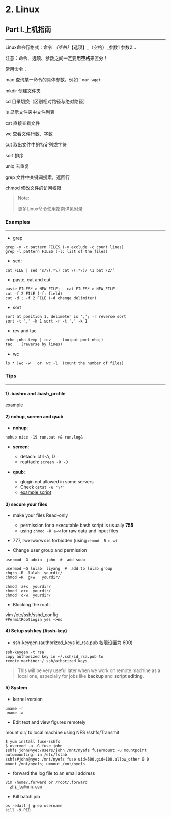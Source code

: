 # 2. Linux

## Part I.上机指南

---

Linux命令行格式：命令 _（空格）_【选项】_（空格）_参数1 参数2...

注意：命令、选项、参数之间一定要用**空格**来区分！

常用命令：

man 查询某一命令的具体参数，例如：`man wget`

mkdir    创建文件夹

cd    目录切换（区别相对路径与绝对路径）

ls 显示文件夹中文件列表

cat 直接查看文件

wc 查看文件行数、字数

cut 取出文件中的特定列或字符

sort 排序

uniq 去重复

grep 文件中关键词搜索，返回行

chmod 修改文件的访问权限

> Note:
>
> 更多Linux命令使用指南详见附录

### Examples

---

* grep

```
grep -v -c pattern FILES (-v exclude -c count lines)
grep -l pattern FILES (-l: list of the files)
```

* sed:

```
cat FILE | sed 's/\(.*\) cat \(.*\)/ \1 bat \2/’
```

* paste, cat and cut

```
paste FILES* > NEW_FILE;   cat FILES* > NEW_FILE
cut -f 2 FILE (-f: field)
cut -d ; -f 2 FILE (-d change delimiter)
```

* sort

```
sort at position 1, delimeter is ','; -r reverse sort
sort -t ',' -k 1 sort -r -t ',' -k 1
```

* rev and tac

```
echo john temp | rev     (output pmet nhoj)
tac    (reverse by lines)
```

* wc

```
ls * |wc -w   or  wc -l  (count the number of files)
```

### Tips

---

#### 1\) .bashrc and .bash\_profile

[example](https://github.com/lulab/PI/blob/master/workflow/bash_profile)

#### 2\) nohup, screen and qsub

* **nohup**:

`nohup nice -19 run.bat >& run.log&`

* **screen**:

  * detach: ctrl-A, D
  * reattach: `screen -R -D`

* **qsub**:

  * qlogin not allowed in some servers 
  * Check `qstat -u '\*'`
  * [example script](https://github.com/lulab/PI/blob/master/workflow/run_bins.pbs)

#### 3\)  secure your files

* make your files Read-only 
  * permission for a executable bash script is usually **755**
  * using `chmod -R a-w` for raw data and input files
* 777, rwxrwxrwx is forbidden \(using `chmod -R o-w`\)

* Change user group and permission

```
usermod –G admin  john  #  add sudo

usermod –G lulab  liyang  #  add to lulab group
chgrp –R  lulab  yourdir/
chmod –R  g+w   yourdir/

chmod  a+x  yourdir/
chmod  o+x  yourdir/
chmod  o-w  yourdir/
```

* Blocking the root:

vim /etc/ssh/sshd\_config  
  `#PermitRootLogin yes —>no`

#### 4\) Setup ssh key {#ssh-key}

* ssh-keygen  \(authorized\_keys  id\_rsa.pub 权限设置为 600\)

```
ssh-keygen -t rsa
copy authorized key in ~/.ssh/id_rsa.pub to remote_machine:~/.ssh/athorized_keys
```

> This will be very useful later when we work on remote machine as a local one, especially for jobs like **backup** and **script editing.**

#### 5\) System

* kernel version

```
uname -r 
uname -a
```

* Edit text and view figures remotely

mount dir/ to local machine using NFS /sshfs/Transmit

```
$ yum install fuse-sshfs
$ usermod -a -G fuse john
sshfs john@nye:/Users/john /mnt/nyefs fusermount -u mountpoint
automounting: in /etc/fstab
sshfs#john@nye: /mnt/nyefs fuse uid=500,gid=100,allow_other 0 0
mount /mnt/nyefs; umnout /mnt/nyefs
```

* forward the log file to an email address

```
vim /home/.forward or /root/.forward
  zhi_lu@nnn.com
```

* Kill batch job 

```
ps -edalf | grep username 
kill -9 PID
```



